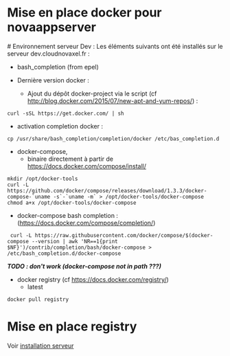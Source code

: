# Mise en place docker pour novaappserver
<a name="instserv">
# Environnement serveur Dev :
Les éléments suivants ont été installés sur le serveur dev.cloudnovaxel.fr :

- bash_completion (from epel)

- Dernière version docker :
  - Ajout du dépôt docker-project via le script (cf http://blog.docker.com/2015/07/new-apt-and-yum-repos/) :
```shell
curl -sSL https://get.docker.com/ | sh
```

- activation completion docker :
```shell
cp /usr/share/bash_completion/completion/docker /etc/bas_completion.d
```

- docker-compose, 
  - binaire directement à partir de https://docs.docker.com/compose/install/
```shell
mkdir /opt/docker-tools
curl -L https://github.com/docker/compose/releases/download/1.3.3/docker-compose-`uname -s`-`uname -m` > /opt/docker-tools/docker-compose
chmod a+x /opt/docker-tools/docker-compose
```

- docker-compose bash completion :(https://docs.docker.com/compose/completion/)
```shell
 curl -L https://raw.githubusercontent.com/docker/compose/$(docker-compose --version | awk 'NR==1{print $NF}')/contrib/completion/bash/docker-compose > /etc/bash_completion.d/docker-compose
```
**_TODO : don't work (docker-compose not in path ???)_**


- docker registry (cf https://docs.docker.com/registry/)
   - latest
```shell
docker pull registry
```

# Mise en place registry

Voir [installation serveur](#instserv)